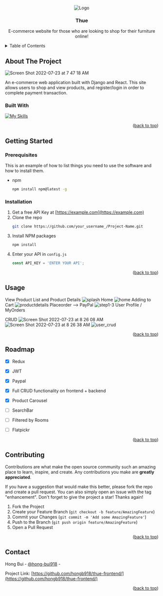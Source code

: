<!-- PROJECT LOGO -->
<br />
<div align="center">

<!-- #top -->
    
![Logo](https://user-images.githubusercontent.com/95890211/180608013-ed2fa817-9498-414a-8b1a-a00e5f993718.png)
    
  

  <h3 align="center">Thue</h3>

  <p align="center">
    E-commerce website for those who are looking to shop for their furniture online!
  </p>
</div>



<!-- TABLE OF CONTENTS -->
<details>
  <summary>Table of Contents</summary>
  <ol>
    <li>
      <a href="#about-the-project">About The Project</a>
      <ul>
        <li><a href="#built-with">Built With</a></li>
      </ul>
    </li>
    <li>
      <a href="#getting-started">Getting Started</a>
      <ul>
        <li><a href="#prerequisites">Prerequisites</a></li>
        <li><a href="#installation">Installation</a></li>
      </ul>
    </li>
    <li><a href="#usage">Usage</a></li>
    <li><a href="#roadmap">Roadmap</a></li>
    <li><a href="#contributing">Contributing</a></li>
    <li><a href="#contact">Contact</a></li>
    
  </ol>
</details>



<!-- ABOUT THE PROJECT -->
## About The Project



![Screen Shot 2022-07-23 at 7 47 18 AM](https://user-images.githubusercontent.com/95890211/180607331-f8cfa007-fe62-48e3-95bd-439d50f97aff.png)

An e-commerce web application built with Django and React. This site allows users to shop and view products, and register/login in order to complete payment transaction.  

### Built With



[![My Skills](https://skills.thijs.gg/icons?i=python,react,django,postgres)](https://skills.thijs.gg)

<p align="right">(<a href="#top">back to top</a>)</p>



<!-- GETTING STARTED -->
## Getting Started


### Prerequisites

This is an example of how to list things you need to use the software and how to install them.
* npm
  ```sh
  npm install npm@latest -g
  ```

### Installation

1. Get a free API Key at [https://example.com](https://example.com)
2. Clone the repo
   ```sh
   git clone https://github.com/your_username_/Project-Name.git
   ```
3. Install NPM packages
   ```sh
   npm install
   ```
4. Enter your API in `config.js`
   ```js
   const API_KEY = 'ENTER YOUR API';
   ```

<p align="right">(<a href="#top">back to top</a>)</p>



<!-- USAGE EXAMPLES -->
## Usage

View Product List and Product Details
![splash](https://user-images.githubusercontent.com/95890211/180605938-5e521f3e-c5c4-445a-bee7-9716223072d3.gif)
Home
![home](https://user-images.githubusercontent.com/95890211/180614653-3b6cc8e5-4cdd-44e4-b90e-91eb953326bb.gif)
Adding to Cart 
![productdetails](https://user-images.githubusercontent.com/95890211/180614666-ee733c2c-87f4-41e3-b88f-fcd3c374d37c.gif)
Placeorder --> PayPal
![step1-3](https://user-images.githubusercontent.com/95890211/180614673-09aeb461-2ced-4278-98e4-f51e24ed4819.gif)
User Profile / MyOrders 

CRUD
![Screen Shot 2022-07-23 at 8 26 08 AM](https://user-images.githubusercontent.com/95890211/180607369-faaa61a1-7687-408c-a05b-201ebad7a0d7.png)
![Screen Shot 2022-07-23 at 8 26 38 AM](https://user-images.githubusercontent.com/95890211/180607374-b3290819-bf6f-44c9-91bb-17240def20d3.png)
![user_crud](https://user-images.githubusercontent.com/95890211/180607380-80f96b73-4b79-4b35-9175-df2b5bc22929.gif)




<p align="right">(<a href="#top">back to top</a>)</p>



<!-- ROADMAP -->
## Roadmap
- [x] Redux
- [x] JWT
- [x] Paypal
- [x] Full CRUD functionality on frontend + backend
- [x] Product Carousel
- [ ] SearchBar
- [ ] Filtered by Rooms
- [ ] Flatpickr



<p align="right">(<a href="#top">back to top</a>)</p>



<!-- CONTRIBUTING -->
## Contributing

Contributions are what make the open source community such an amazing place to learn, inspire, and create. Any contributions you make are **greatly appreciated**.

If you have a suggestion that would make this better, please fork the repo and create a pull request. You can also simply open an issue with the tag "enhancement".
Don't forget to give the project a star! Thanks again!

1. Fork the Project
2. Create your Feature Branch (`git checkout -b feature/AmazingFeature`)
3. Commit your Changes (`git commit -m 'Add some AmazingFeature'`)
4. Push to the Branch (`git push origin feature/AmazingFeature`)
5. Open a Pull Request

<p align="right">(<a href="#top">back to top</a>)</p>


<!-- CONTACT -->
## Contact

Hong Bui - [@hong-bui918]([https://www.linkedin.com/in/hong-bui918/]) - 

Project Link: [https://github.com/hongb918/thue-frontend/](https://github.com/hongb918/thue-frontend/)

<p align="right">(<a href="#top">back to top</a>)</p>

